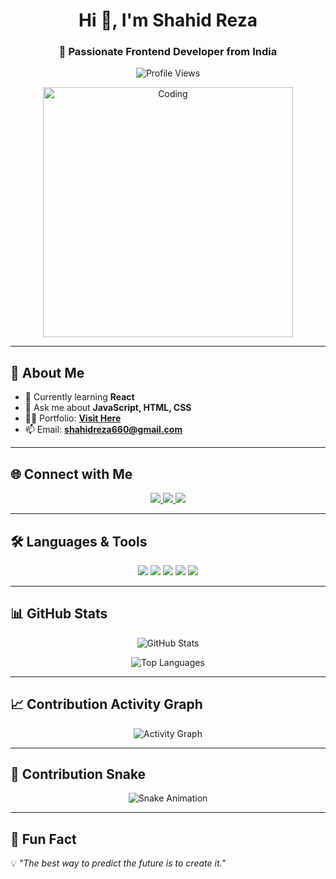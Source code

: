 <h1 align="center">Hi 👋, I'm Shahid Reza</h1>
<h3 align="center">🚀 Passionate Frontend Developer from India</h3>

<p align="center">
  <img src="https://komarev.com/ghpvc/?username=shahidreza5542&label=Profile%20Views&color=0e75b6&style=flat" alt="Profile Views" />
</p>

<p align="center">
  <img src="https://media.giphy.com/media/qgQUggAC3Pfv687qPC/giphy.gif" alt="Coding" width="400" />
</p>

---

## 🧠 About Me  
- 🌱 Currently learning **React**  
- 💬 Ask me about **JavaScript, HTML, CSS**  
- 👨‍💻 Portfolio: [**Visit Here**](https://shahid-portfolioo.netlify.app/)  
- 📫 Email: **shahidreza660@gmail.com**  

---

## 🌐 Connect with Me
<p align="center">
  <a href="https://www.linkedin.com/in/shahid-reza-4512b7344/" target="_blank">
    <img src="https://img.shields.io/badge/-LinkedIn-0077B5?style=for-the-badge&logo=linkedin&logoColor=white" />
  </a>
  <a href="https://instagram.com/webloom.xyz" target="_blank">
    <img src="https://img.shields.io/badge/-Instagram-E4405F?style=for-the-badge&logo=instagram&logoColor=white" />
  </a>
  <a href="mailto:shahidreza660@gmail.com" target="_blank">
    <img src="https://img.shields.io/badge/-Gmail-D14836?style=for-the-badge&logo=gmail&logoColor=white" />
  </a>
</p>

---

## 🛠️ Languages & Tools
<p align="center">
  <img src="https://img.shields.io/badge/HTML5-E34F26?style=for-the-badge&logo=html5&logoColor=white" />
  <img src="https://img.shields.io/badge/CSS3-1572B6?style=for-the-badge&logo=css3&logoColor=white" />
  <img src="https://img.shields.io/badge/JavaScript-F7DF1E?style=for-the-badge&logo=javascript&logoColor=black" />
  <img src="https://img.shields.io/badge/Linux-FCC624?style=for-the-badge&logo=linux&logoColor=black" />
  <img src="https://img.shields.io/badge/React-61DAFB?style=for-the-badge&logo=react&logoColor=black" />
</p>

---

## 📊 GitHub Stats  
<p align="center">
  <img src="https://github-readme-stats.vercel.app/api?username=shahidreza5542&show_icons=true&theme=tokyonight&count_private=true&hide_border=true" alt="GitHub Stats" />
</p>

<p align="center">
  <img src="https://github-readme-stats.vercel.app/api/top-langs/?username=shahidreza5542&layout=compact&theme=tokyonight&hide_border=true" alt="Top Languages" />
</p>

---

## 📈 Contribution Activity Graph
<p align="center">
  <img src="https://github-readme-activity-graph.vercel.app/graph?username=shahidreza5542&theme=tokyo-night&hide_border=true" alt="Activity Graph" />
</p>

---

## 🐍 Contribution Snake
<p align="center">
  <img src="https://github.com/shahidreza5542/shahidreza5542/blob/output/github-contribution-grid-snake.svg" alt="Snake Animation" />
</p>

---

## 🚀 Fun Fact
💡 *"The best way to predict the future is to create it."*
